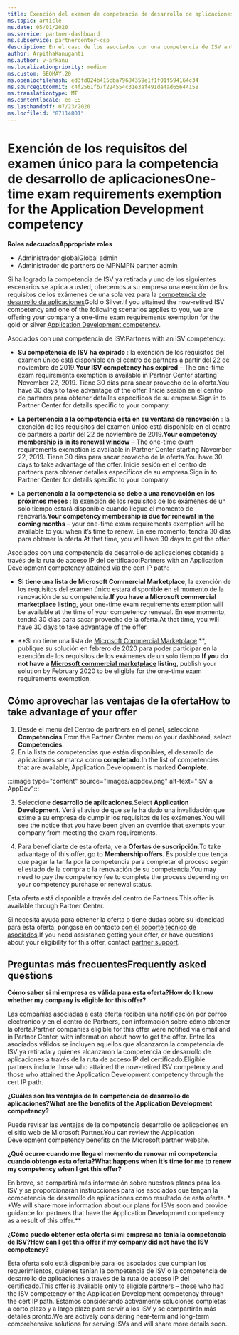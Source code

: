 ```yaml
---
title: Exención del examen de competencia de desarrollo de aplicaciones
ms.topic: article
ms.date: 05/01/2020
ms.service: partner-dashboard
ms.subservice: partnercenter-csp
description: En el caso de los asociados con una competencia de ISV anterior, obtenga información sobre cómo obtener una exención de requisitos de examen único para la competencia de desarrollo de aplicaciones.
author: ArpithaKanuganti
ms.author: v-arkanu
ms.localizationpriority: medium
ms.custom: SEOMAY.20
ms.openlocfilehash: ed3fd024b415cba79684359e1f1f01f594164c34
ms.sourcegitcommit: c4f2561fb7f224554c31e3af491de4ad65644158
ms.translationtype: MT
ms.contentlocale: es-ES
ms.lasthandoff: 07/23/2020
ms.locfileid: "87114801"
---
```

# <a name="one-time-exam-requirements-exemption-for-the-application-development-competency"></a><span data-ttu-id="524e0-103">Exención de los requisitos del examen único para la competencia de desarrollo de aplicaciones</span><span class="sxs-lookup"><span data-stu-id="524e0-103">One-time exam requirements exemption for the Application Development competency</span></span>

<span data-ttu-id="524e0-104">**Roles adecuados**</span><span class="sxs-lookup"><span data-stu-id="524e0-104">**Appropriate roles**</span></span>

- <span data-ttu-id="524e0-105">Administrador global</span><span class="sxs-lookup"><span data-stu-id="524e0-105">Global admin</span></span>
- <span data-ttu-id="524e0-106">Administrador de partners de MPN</span><span class="sxs-lookup"><span data-stu-id="524e0-106">MPN partner admin</span></span>

<span data-ttu-id="524e0-107">Si ha logrado la competencia de ISV ya retirada y uno de los siguientes escenarios se aplica a usted, ofrecemos a su empresa una exención de los requisitos de los exámenes de una sola vez para la [competencia de desarrollo de aplicaciones](https://partner.microsoft.com/membership/application-development-competency)Gold o Silver.</span><span class="sxs-lookup"><span data-stu-id="524e0-107">If you attained the now-retired ISV competency and one of the following scenarios applies to you, we are offering your company a one-time exam requirements exemption for the gold or silver [Application Development competency](https://partner.microsoft.com/membership/application-development-competency).</span></span> 

<span data-ttu-id="524e0-108">Asociados con una competencia de ISV:</span><span class="sxs-lookup"><span data-stu-id="524e0-108">Partners with an ISV competency:</span></span>

- <span data-ttu-id="524e0-109">**Su competencia de ISV ha expirado** : la exención de los requisitos del examen único está disponible en el centro de partners a partir del 22 de noviembre de 2019.</span><span class="sxs-lookup"><span data-stu-id="524e0-109">**Your ISV competency has expired** – The one-time exam requirements exemption is available in Partner Center starting November 22, 2019.</span></span> <span data-ttu-id="524e0-110">Tiene 30 días para sacar provecho de la oferta.</span><span class="sxs-lookup"><span data-stu-id="524e0-110">You have 30 days to take advantage of the offer.</span></span> <span data-ttu-id="524e0-111">Inicie sesión en el centro de partners para obtener detalles específicos de su empresa.</span><span class="sxs-lookup"><span data-stu-id="524e0-111">Sign in to Partner Center for details specific to your company.</span></span>

- <span data-ttu-id="524e0-112">**La pertenencia a la competencia está en su ventana de renovación** : la exención de los requisitos del examen único está disponible en el centro de partners a partir del 22 de noviembre de 2019.</span><span class="sxs-lookup"><span data-stu-id="524e0-112">**Your competency membership is in its renewal window** – The one-time exam requirements exemption is available in Partner Center starting November 22, 2019.</span></span> <span data-ttu-id="524e0-113">Tiene 30 días para sacar provecho de la oferta.</span><span class="sxs-lookup"><span data-stu-id="524e0-113">You have 30 days to take advantage of the offer.</span></span> <span data-ttu-id="524e0-114">Inicie sesión en el centro de partners para obtener detalles específicos de su empresa.</span><span class="sxs-lookup"><span data-stu-id="524e0-114">Sign in to Partner Center for details specific to your company.</span></span>

- <span data-ttu-id="524e0-115">La **pertenencia a la competencia se debe a una renovación en los próximos meses** : la exención de los requisitos de los exámenes de un solo tiempo estará disponible cuando llegue el momento de renovarla.</span><span class="sxs-lookup"><span data-stu-id="524e0-115">**Your competency membership is due for renewal in the coming months** – your one-time exam requirements exemption will be available to you when it’s time to renew.</span></span> <span data-ttu-id="524e0-116">En ese momento, tendrá 30 días para obtener la oferta.</span><span class="sxs-lookup"><span data-stu-id="524e0-116">At that time, you will have 30 days to get the offer.</span></span>

<span data-ttu-id="524e0-117">Asociados con una competencia de desarrollo de aplicaciones obtenida a través de la ruta de acceso IP del certificado:</span><span class="sxs-lookup"><span data-stu-id="524e0-117">Partners with an Application Development competency attained via the cert IP path:</span></span>

- <span data-ttu-id="524e0-118">**Si tiene una lista de Microsoft Commercial Marketplace**, la exención de los requisitos del examen único estará disponible en el momento de la renovación de su competencia.</span><span class="sxs-lookup"><span data-stu-id="524e0-118">**If you have a Microsoft commercial marketplace listing**, your one-time exam requirements exemption will be available at the time of your competency renewal.</span></span> <span data-ttu-id="524e0-119">En ese momento, tendrá 30 días para sacar provecho de la oferta.</span><span class="sxs-lookup"><span data-stu-id="524e0-119">At that time, you will have 30 days to take advantage of the offer.</span></span>

- <span data-ttu-id="524e0-120">\*\*Si no tiene una lista de [Microsoft Commercial Marketplace](https://azure.microsoft.com/overview/commercial-marketplace/) \*\*, publique su solución en febrero de 2020 para poder participar en la exención de los requisitos de los exámenes de un solo tiempo.</span><span class="sxs-lookup"><span data-stu-id="524e0-120">**If you do not have a [Microsoft commercial marketplace](https://azure.microsoft.com/overview/commercial-marketplace/) listing**, publish your solution by February 2020 to be eligible for the one-time exam requirements exemption.</span></span>

## <a name="how-to-take-advantage-of-your-offer"></a><span data-ttu-id="524e0-121">Cómo aprovechar las ventajas de la oferta</span><span class="sxs-lookup"><span data-stu-id="524e0-121">How to take advantage of your offer</span></span>

1. <span data-ttu-id="524e0-122">Desde el menú del Centro de partners en el panel, selecciona **Competencias**.</span><span class="sxs-lookup"><span data-stu-id="524e0-122">From the Partner Center menu on your dashboard, select **Competencies**.</span></span>
2. <span data-ttu-id="524e0-123">En la lista de competencias que están disponibles, el desarrollo de aplicaciones se marca como **completado**.</span><span class="sxs-lookup"><span data-stu-id="524e0-123">In the list of competencies that are available, Application Development is marked **Complete**.</span></span>

:::image type="content" source="images/appdev.png" alt-text="ISV a AppDev":::

3. <span data-ttu-id="524e0-125">Seleccione **desarrollo de aplicaciones**.</span><span class="sxs-lookup"><span data-stu-id="524e0-125">Select **Application Development**.</span></span> <span data-ttu-id="524e0-126">Verá el aviso de que se le ha dado una invalidación que exime a su empresa de cumplir los requisitos de los exámenes.</span><span class="sxs-lookup"><span data-stu-id="524e0-126">You will see the notice that you have been given an override that exempts your company from meeting the exam requirements.</span></span> 

4. <span data-ttu-id="524e0-127">Para beneficiarte de esta oferta, ve a **Ofertas de suscripción**.</span><span class="sxs-lookup"><span data-stu-id="524e0-127">To take advantage of this offer, go to **Membership offers**.</span></span> <span data-ttu-id="524e0-128">Es posible que tenga que pagar la tarifa por la competencia para completar el proceso según el estado de la compra o la renovación de su competencia.</span><span class="sxs-lookup"><span data-stu-id="524e0-128">You may need to pay the competency fee to complete the process depending on your competency purchase or renewal status.</span></span> 

<span data-ttu-id="524e0-129">Esta oferta está disponible a través del centro de Partners.</span><span class="sxs-lookup"><span data-stu-id="524e0-129">This offer is available through Partner Center.</span></span>

<span data-ttu-id="524e0-130">Si necesita ayuda para obtener la oferta o tiene dudas sobre su idoneidad para esta oferta, póngase en contacto [con el soporte técnico de asociados](https://partner.microsoft.com/Support).</span><span class="sxs-lookup"><span data-stu-id="524e0-130">If you need assistance getting your offer, or have questions about your eligibility for this offer, contact [partner support](https://partner.microsoft.com/Support).</span></span> 

## <a name="frequently-asked-questions"></a><span data-ttu-id="524e0-131">Preguntas más frecuentes</span><span class="sxs-lookup"><span data-stu-id="524e0-131">Frequently asked questions</span></span>

<span data-ttu-id="524e0-132">**Cómo saber si mi empresa es válida para esta oferta?**</span><span class="sxs-lookup"><span data-stu-id="524e0-132">**How do I know whether my company is eligible for this offer?**</span></span>

<span data-ttu-id="524e0-133">Las compañías asociadas a esta oferta reciben una notificación por correo electrónico y en el centro de Partners, con información sobre cómo obtener la oferta.</span><span class="sxs-lookup"><span data-stu-id="524e0-133">Partner companies eligible for this offer were notified via email and in Partner Center, with information about how to get the offer.</span></span> <span data-ttu-id="524e0-134">Entre los asociados válidos se incluyen aquellos que alcanzaron la competencia de ISV ya retirada y quienes alcanzaron la competencia de desarrollo de aplicaciones a través de la ruta de acceso IP del certificado.</span><span class="sxs-lookup"><span data-stu-id="524e0-134">Eligible partners include those who attained the now-retired ISV competency and those who attained the Application Development competency through the cert IP path.</span></span> 

<span data-ttu-id="524e0-135">**¿Cuáles son las ventajas de la competencia de desarrollo de aplicaciones?**</span><span class="sxs-lookup"><span data-stu-id="524e0-135">**What are the benefits of the Application Development competency?**</span></span>

<span data-ttu-id="524e0-136">Puede revisar las ventajas de la competencia desarrollo de aplicaciones en el sitio web de Microsoft Partner.</span><span class="sxs-lookup"><span data-stu-id="524e0-136">You can review the Application Development competency benefits on the Microsoft partner website.</span></span> 

<span data-ttu-id="524e0-137">**¿Qué ocurre cuando me llega el momento de renovar mi competencia cuando obtengo esta oferta?**</span><span class="sxs-lookup"><span data-stu-id="524e0-137">**What happens when it’s time for me to renew my competency when I get this offer?**</span></span> 

<span data-ttu-id="524e0-138">En breve, se compartirá más información sobre nuestros planes para los ISV y se proporcionarán instrucciones para los asociados que tengan la competencia de desarrollo de aplicaciones como resultado de esta oferta. \* \*</span><span class="sxs-lookup"><span data-stu-id="524e0-138">We will share more information about our plans for ISVs soon and provide guidance for partners that have the Application Development competency as a result of this offer.\*\*</span></span>  

<span data-ttu-id="524e0-139">**¿Cómo puedo obtener esta oferta si mi empresa no tenía la competencia de ISV?**</span><span class="sxs-lookup"><span data-stu-id="524e0-139">**How can I get this offer if my company did not have the ISV competency?**</span></span>

<span data-ttu-id="524e0-140">Esta oferta solo está disponible para los asociados que cumplan los requerimientos, quienes tenían la competencia de ISV o la competencia de desarrollo de aplicaciones a través de la ruta de acceso IP del certificado.</span><span class="sxs-lookup"><span data-stu-id="524e0-140">This offer is available only to eligible partners – those who had the ISV competency or the Application Development competency through the cert IP path.</span></span> <span data-ttu-id="524e0-141">Estamos considerando activamente soluciones completas a corto plazo y a largo plazo para servir a los ISV y se compartirán más detalles pronto.</span><span class="sxs-lookup"><span data-stu-id="524e0-141">We are actively considering near-term and long-term comprehensive solutions for serving ISVs and will share more details soon.</span></span> 



